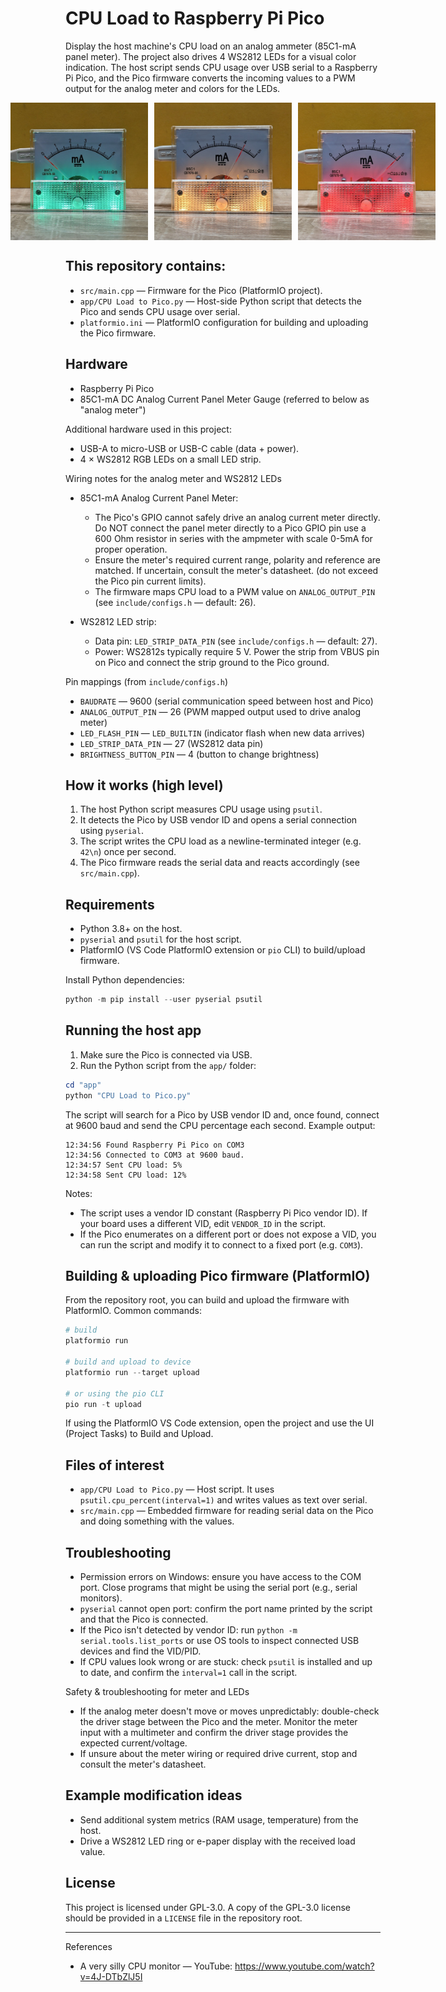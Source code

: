 # CPU Load to Raspberry Pi Pico

Display the host machine's CPU load on an analog ammeter (85C1-mA panel meter). The project also drives 4 WS2812 LEDs for a visual color indication. The host script sends CPU usage over USB serial to a Raspberry Pi Pico, and the Pico firmware converts the incoming values to a PWM output for the analog meter and colors for the LEDs.

<div style="display: flex; justify-content: center; gap: 10px;">
  <img src="docs/images/image_low_load.jpg" alt="Low CPU Load" style="height:220px; width:auto;">
  <img src="docs/images/image_medium_load.jpg" alt="Medium CPU Load" style="height:220px; width:auto;">
  <img src="docs/images/image_full_load.jpg" alt="Full CPU Load" style="height:220px; width:auto;">
</div>

## This repository contains:

- `src/main.cpp` — Firmware for the Pico (PlatformIO project).
- `app/CPU Load to Pico.py` — Host-side Python script that detects the Pico and sends CPU usage over serial.
- `platformio.ini` — PlatformIO configuration for building and uploading the Pico firmware.

## Hardware

- Raspberry Pi Pico
- 85C1-mA DC Analog Current Panel Meter Gauge (referred to below as "analog meter")

Additional hardware used in this project:
- USB-A to micro-USB or USB-C cable (data + power).
- 4 × WS2812 RGB LEDs on a small LED strip.

Wiring notes for the analog meter and WS2812 LEDs

- 85C1-mA Analog Current Panel Meter:
	- The Pico's GPIO cannot safely drive an analog current meter directly. Do NOT connect the panel meter directly to a Pico GPIO pin use a 600 Ohm resistor in series with the ampmeter with scale 0-5mA for proper operation.
	- Ensure the meter's required current range, polarity and reference are matched. If uncertain, consult the meter's datasheet. (do not exceed the Pico pin current limits).
	- The firmware maps CPU load to a PWM value on `ANALOG_OUTPUT_PIN` (see `include/configs.h` — default: 26).

- WS2812 LED strip:
	- Data pin: `LED_STRIP_DATA_PIN` (see `include/configs.h` — default: 27).
	- Power: WS2812s typically require 5 V. Power the strip from VBUS pin on Pico and connect the strip ground to the Pico ground.

Pin mappings (from `include/configs.h`)

- `BAUDRATE` — 9600 (serial communication speed between host and Pico)
- `ANALOG_OUTPUT_PIN` — 26 (PWM mapped output used to drive analog meter)
- `LED_FLASH_PIN` — `LED_BUILTIN` (indicator flash when new data arrives)
- `LED_STRIP_DATA_PIN` — 27 (WS2812 data pin)
- `BRIGHTNESS_BUTTON_PIN` — 4 (button to change brightness)

## How it works (high level)

1. The host Python script measures CPU usage using `psutil`.
2. It detects the Pico by USB vendor ID and opens a serial connection using `pyserial`.
3. The script writes the CPU load as a newline-terminated integer (e.g. `42\n`) once per second.
4. The Pico firmware reads the serial data and reacts accordingly (see `src/main.cpp`).

## Requirements

- Python 3.8+ on the host.
- `pyserial` and `psutil` for the host script.
- PlatformIO (VS Code PlatformIO extension or `pio` CLI) to build/upload firmware.

Install Python dependencies:

```powershell
python -m pip install --user pyserial psutil
```

## Running the host app

1. Make sure the Pico is connected via USB.
2. Run the Python script from the `app/` folder:

```powershell
cd "app"
python "CPU Load to Pico.py"
```

The script will search for a Pico by USB vendor ID and, once found, connect at 9600 baud and send the CPU percentage each second. Example output:

```
12:34:56 Found Raspberry Pi Pico on COM3
12:34:56 Connected to COM3 at 9600 baud.
12:34:57 Sent CPU load: 5%
12:34:58 Sent CPU load: 12%
```

Notes:
- The script uses a vendor ID constant (Raspberry Pi Pico vendor ID). If your board uses a different VID, edit `VENDOR_ID` in the script.
- If the Pico enumerates on a different port or does not expose a VID, you can run the script and modify it to connect to a fixed port (e.g. `COM3`).

## Building & uploading Pico firmware (PlatformIO)

From the repository root, you can build and upload the firmware with PlatformIO. Common commands:

```powershell
# build
platformio run

# build and upload to device
platformio run --target upload

# or using the pio CLI
pio run -t upload
```

If using the PlatformIO VS Code extension, open the project and use the UI (Project Tasks) to Build and Upload.

## Files of interest

- `app/CPU Load to Pico.py` — Host script. It uses `psutil.cpu_percent(interval=1)` and writes values as text over serial.
- `src/main.cpp` — Embedded firmware for reading serial data on the Pico and doing something with the values.

## Troubleshooting

- Permission errors on Windows: ensure you have access to the COM port. Close programs that might be using the serial port (e.g., serial monitors).
- `pyserial` cannot open port: confirm the port name printed by the script and that the Pico is connected.
- If the Pico isn't detected by vendor ID: run `python -m serial.tools.list_ports` or use OS tools to inspect connected USB devices and find the VID/PID.
- If CPU values look wrong or are stuck: check `psutil` is installed and up to date, and confirm the `interval=1` call in the script.

Safety & troubleshooting for meter and LEDs
- If the analog meter doesn't move or moves unpredictably: double-check the driver stage between the Pico and the meter. Monitor the meter input with a multimeter and confirm the driver stage provides the expected current/voltage.
- If unsure about the meter wiring or required drive current, stop and consult the meter's datasheet.

## Example modification ideas

- Send additional system metrics (RAM usage, temperature) from the host.
- Drive a WS2812 LED ring or e-paper display with the received load value.

## License

This project is licensed under GPL-3.0. A copy of the GPL-3.0 license should be provided in a `LICENSE` file in the repository root.

---


References

- A very silly CPU monitor — YouTube: https://www.youtube.com/watch?v=4J-DTbZlJ5I


